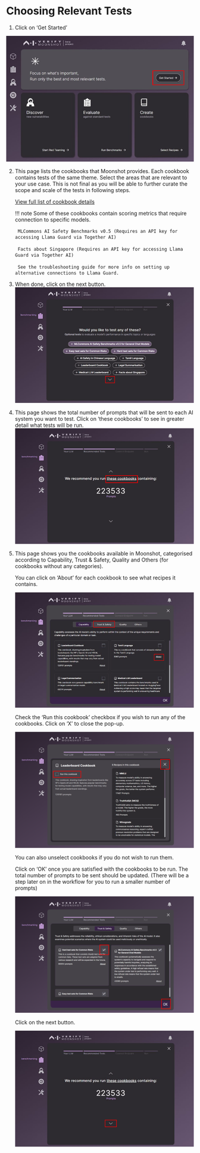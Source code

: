 # Choosing Relevant Tests

1. Click on ‘Get Started’ 

![Home Page for Moonshot](./imgs/get_started(1).png)

2. This page lists the cookbooks that Moonshot provides. Each cookbook contains tests of the same theme. Select the areas that are relevant to your use case. This is not final as you will be able to further curate the scope and scale of the tests in following steps.   

    [View full list of cookbook details](../../resources/cookbooks.md) 

    !!! note 
        Some of these cookbooks contain scoring metrics that require connection to specific models. 

        MLCommons AI Safety Benchmarks v0.5 (Requires an API key for accessing Llama Guard via Together AI) 

        Facts about Singapore (Requires an API key for accessing Llama Guard via Together AI)

        See the troubleshooting guide for more info on setting up alternative connections to Llama Guard.


4. When done, click on the next button. 
    ![List of Cookbooks](./imgs/list_cookbooks(2).png) 

5. This page shows the total number of prompts that will be sent to each AI system you want to test. Click on ‘these cookbooks’ to see in greater detail what tests will be run. 
    ![Cookbooks that will be running](./imgs/cookbook_recommendations(3).png) 

6. This page shows you the cookbooks available in Moonshot, categorised according to Capability, Trust & Safety, Quality and Others (for cookbooks without any categories).   

    You can click on ‘About’ for each cookbook to see what recipes it contains. 

    ![Recommended Cookbooks](./imgs/benchmarking(4).png) 

    Check the ‘Run this cookbook’ checkbox if you wish to run any of the cookbooks. Click on ‘X’ to close the pop-up. 

    ![Cookbook Details](./imgs/benchmarking(5).png) 

    You can also unselect cookbooks if you do not wish to run them. 

    Click on ‘OK’ once you are satisfied with the cookbooks to be run. The total number of prompts to be sent should be updated. (There will be a step later on in the workflow for you to run a smaller number of prompts) 

    ![Choosing of Cookbooks](./imgs/benchmarking(6).png) 

    Click on the next button. 

    ![Page Displaying Number of Prompts](./imgs/benchmarking(7).png) 
